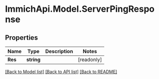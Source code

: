 # ImmichApi.Model.ServerPingResponse

## Properties

Name | Type | Description | Notes
------------ | ------------- | ------------- | -------------
**Res** | **string** |  | [readonly] 

[[Back to Model list]](../README.md#documentation-for-models) [[Back to API list]](../README.md#documentation-for-api-endpoints) [[Back to README]](../README.md)

